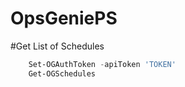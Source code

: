 # OpsGeniePS



#Get List of Schedules 
```powershell
    Set-OGAuthToken -apiToken 'TOKEN'
    Get-OGSchedules
```